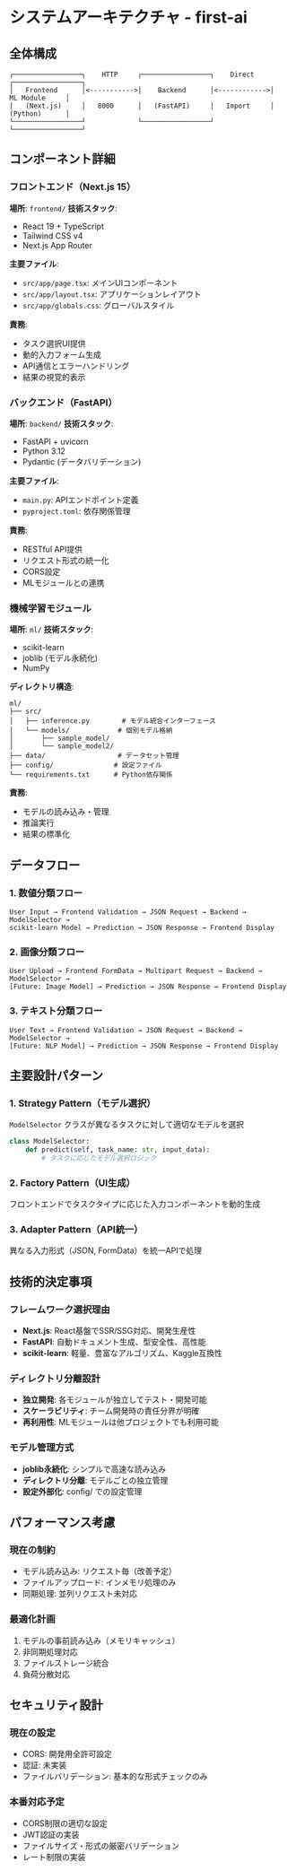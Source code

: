 # システムアーキテクチャ - first-ai

## 全体構成

```
┌─────────────────┐    HTTP     ┌─────────────────┐    Direct    ┌─────────────────┐
│   Frontend      │<----------->│    Backend      │<------------>│   ML Module     │
│   (Next.js)     │   8000      │   (FastAPI)     │   Import     │   (Python)      │
└─────────────────┘             └─────────────────┘              └─────────────────┘
```

## コンポーネント詳細

### フロントエンド（Next.js 15）
**場所**: `frontend/`
**技術スタック**:
- React 19 + TypeScript
- Tailwind CSS v4
- Next.js App Router

**主要ファイル**:
- `src/app/page.tsx`: メインUIコンポーネント
- `src/app/layout.tsx`: アプリケーションレイアウト
- `src/app/globals.css`: グローバルスタイル

**責務**:
- タスク選択UI提供
- 動的入力フォーム生成
- API通信とエラーハンドリング
- 結果の視覚的表示

### バックエンド（FastAPI）
**場所**: `backend/`
**技術スタック**:
- FastAPI + uvicorn
- Python 3.12
- Pydantic (データバリデーション)

**主要ファイル**:
- `main.py`: APIエンドポイント定義
- `pyproject.toml`: 依存関係管理

**責務**:
- RESTful API提供
- リクエスト形式の統一化
- CORS設定
- MLモジュールとの連携

### 機械学習モジュール
**場所**: `ml/`
**技術スタック**:
- scikit-learn
- joblib (モデル永続化)
- NumPy

**ディレクトリ構造**:
```
ml/
├── src/
│   ├── inference.py        # モデル統合インターフェース
│   └── models/            # 個別モデル格納
│       ├── sample_model/
│       └── sample_model2/
├── data/                  # データセット管理
├── config/               # 設定ファイル
└── requirements.txt      # Python依存関係
```

**責務**:
- モデルの読み込み・管理
- 推論実行
- 結果の標準化

## データフロー

### 1. 数値分類フロー
```
User Input → Frontend Validation → JSON Request → Backend → ModelSelector → 
scikit-learn Model → Prediction → JSON Response → Frontend Display
```

### 2. 画像分類フロー
```
User Upload → Frontend FormData → Multipart Request → Backend → ModelSelector → 
[Future: Image Model] → Prediction → JSON Response → Frontend Display
```

### 3. テキスト分類フロー
```
User Text → Frontend Validation → JSON Request → Backend → ModelSelector → 
[Future: NLP Model] → Prediction → JSON Response → Frontend Display
```

## 主要設計パターン

### 1. Strategy Pattern（モデル選択）
`ModelSelector` クラスが異なるタスクに対して適切なモデルを選択
```python
class ModelSelector:
    def predict(self, task_name: str, input_data):
        # タスクに応じたモデル選択ロジック
```

### 2. Factory Pattern（UI生成）
フロントエンドでタスクタイプに応じた入力コンポーネントを動的生成

### 3. Adapter Pattern（API統一）
異なる入力形式（JSON, FormData）を統一APIで処理

## 技術的決定事項

### フレームワーク選択理由
- **Next.js**: React基盤でSSR/SSG対応、開発生産性
- **FastAPI**: 自動ドキュメント生成、型安全性、高性能
- **scikit-learn**: 軽量、豊富なアルゴリズム、Kaggle互換性

### ディレクトリ分離設計
- **独立開発**: 各モジュールが独立してテスト・開発可能
- **スケーラビリティ**: チーム開発時の責任分界が明確
- **再利用性**: MLモジュールは他プロジェクトでも利用可能

### モデル管理方式
- **joblib永続化**: シンプルで高速な読み込み
- **ディレクトリ分離**: モデルごとの独立管理
- **設定外部化**: config/ での設定管理

## パフォーマンス考慮

### 現在の制約
- モデル読み込み: リクエスト毎（改善予定）
- ファイルアップロード: インメモリ処理のみ
- 同期処理: 並列リクエスト未対応

### 最適化計画
1. モデルの事前読み込み（メモリキャッシュ）
2. 非同期処理対応
3. ファイルストレージ統合
4. 負荷分散対応

## セキュリティ設計

### 現在の設定
- CORS: 開発用全許可設定
- 認証: 未実装
- ファイルバリデーション: 基本的な形式チェックのみ

### 本番対応予定
- CORS制限の適切な設定
- JWT認証の実装
- ファイルサイズ・形式の厳密バリデーション
- レート制限の実装 